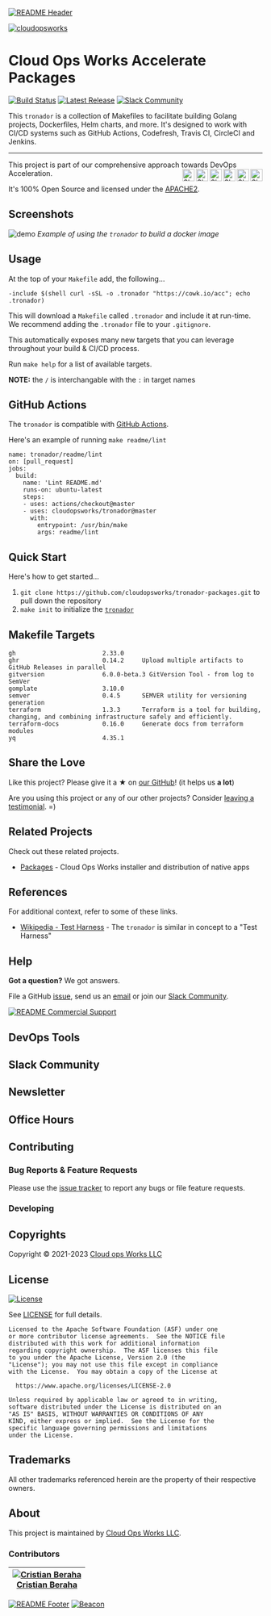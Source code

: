 <!-- 
  ** DO NOT EDIT THIS FILE
  ** 
  ** This file was automatically generated. 
  ** 1) Make all changes to `README.yaml` 
  ** 2) Run `make init` (you only need to do this once)
  ** 3) Run`make readme` to rebuild this file. 
  -->
[![README Header][readme_header_img]][readme_header_link]

[![cloudopsworks][logo]](https://cloudops.works/)

# Cloud Ops Works Accelerate Packages

 [![Build Status](https://github.com/cloudopsworks/tronador-packages/workflows/build/badge.svg?branch=master&event=push)](https://github.com/cloudopsworks/tronador-packages/actions/workflows/build.yml) [![Latest Release](https://img.shields.io/github/v/release/cloudopsworks/tronador-packages?display_name=tag)](https://github.com/cloudopsworks/tronador-packages/releases/latest) [![Slack Community](https://slack.cloudops.works/badge.svg)](https://slack.cloudops.works)


This `tronador` is a collection of Makefiles to facilitate building Golang projects, Dockerfiles, Helm charts, and more.
It's designed to work with CI/CD systems such as GitHub Actions, Codefresh, Travis CI, CircleCI and Jenkins.


---

This project is part of our comprehensive approach towards DevOps Acceleration. 
[<img align="right" title="Share via Email" width="24" height="24" src="https://docs.cloudops.works/images/ionicons/ios-mail.svg"/>][share_email]
[<img align="right" title="Share on Google+" width="24" height="24" src="https://docs.cloudops.works/images/ionicons/logo-googleplus.svg" />][share_googleplus]
[<img align="right" title="Share on Facebook" width="24" height="24" src="https://docs.cloudops.works/images/ionicons/logo-facebook.svg" />][share_facebook]
[<img align="right" title="Share on Reddit" width="24" height="24" src="https://docs.cloudops.works/images/ionicons/logo-reddit.svg" />][share_reddit]
[<img align="right" title="Share on LinkedIn" width="24" height="24" src="https://docs.cloudops.works/images/ionicons/logo-linkedin.svg" />][share_linkedin]
[<img align="right" title="Share on Twitter" width="24" height="24" src="https://docs.cloudops.works/images/ionicons/logo-twitter.svg" />][share_twitter]




It's 100% Open Source and licensed under the [APACHE2](LICENSE).











## Screenshots


![demo](https://cdn.rawgit.com/cloudopsworks/tronador/master/docs/demo.svg)
*Example of using the `tronador` to build a docker image*



## Usage



At the top of your `Makefile` add, the following...

```make
-include $(shell curl -sSL -o .tronador "https://cowk.io/acc"; echo .tronador)
```

This will download a `Makefile` called `.tronador` and include it at run-time. We recommend adding the `.tronador` file to your `.gitignore`.

This automatically exposes many new targets that you can leverage throughout your build & CI/CD process.

Run `make help` for a list of available targets.

**NOTE:** the `/` is interchangable with the `:` in target names

## GitHub Actions

The `tronador` is compatible with [GitHub Actions](https://github.com/features/actions).

Here's an example of running `make readme/lint` 

```
name: tronador/readme/lint
on: [pull_request]
jobs:
  build:
    name: 'Lint README.md'
    runs-on: ubuntu-latest
    steps:
    - uses: actions/checkout@master
    - uses: cloudopsworks/tronador@master
      with:
        entrypoint: /usr/bin/make
        args: readme/lint
 ```

## Quick Start

Here's how to get started...

1. `git clone https://github.com/cloudopsworks/tronador-packages.git` to pull down the repository
2. `make init` to initialize the [`tronador`](https://github.com/cloudopsworks/tronador-packages/)




## Makefile Targets
```
gh                        2.33.0     
ghr                       0.14.2     Upload multiple artifacts to GitHub Releases in parallel
gitversion                6.0.0-beta.3 GitVersion Tool - from log to SemVer
gomplate                  3.10.0     
semver                    0.4.5      SEMVER utility for versioning generation
terraform                 1.3.3      Terraform is a tool for building, changing, and combining infrastructure safely and efficiently.
terraform-docs            0.16.0     Generate docs from terraform modules
yq                        4.35.1     
```



## Share the Love 

Like this project? Please give it a ★ on [our GitHub](https://github.com/cloudopsworks/tronador-packages)! (it helps us **a lot**) 

Are you using this project or any of our other projects? Consider [leaving a testimonial][testimonial]. =)


## Related Projects

Check out these related projects.

- [Packages](https://github.com/cloudopsworks/tronador) - Cloud Ops Works installer and distribution of native apps




## References

For additional context, refer to some of these links. 

- [Wikipedia - Test Harness](https://en.wikipedia.org/wiki/Test_harness) - The `tronador` is similar in concept to a "Test Harness"


## Help

**Got a question?** We got answers. 

File a GitHub [issue](https://github.com/cloudopsworks/tronador-packages/issues), send us an [email][email] or join our [Slack Community][slack].

[![README Commercial Support][readme_commercial_support_img]][readme_commercial_support_link]

## DevOps Tools

## Slack Community


## Newsletter

## Office Hours

## Contributing

### Bug Reports & Feature Requests

Please use the [issue tracker](https://github.com/cloudopsworks/tronador-packages/issues) to report any bugs or file feature requests.

### Developing




## Copyrights

Copyright © 2021-2023 [Cloud ops Works LLC](https://cloudops.works)





## License 

[![License](https://img.shields.io/badge/License-Apache%202.0-blue.svg)](https://opensource.org/licenses/Apache-2.0) 

See [LICENSE](LICENSE) for full details.

    Licensed to the Apache Software Foundation (ASF) under one
    or more contributor license agreements.  See the NOTICE file
    distributed with this work for additional information
    regarding copyright ownership.  The ASF licenses this file
    to you under the Apache License, Version 2.0 (the
    "License"); you may not use this file except in compliance
    with the License.  You may obtain a copy of the License at

      https://www.apache.org/licenses/LICENSE-2.0

    Unless required by applicable law or agreed to in writing,
    software distributed under the License is distributed on an
    "AS IS" BASIS, WITHOUT WARRANTIES OR CONDITIONS OF ANY
    KIND, either express or implied.  See the License for the
    specific language governing permissions and limitations
    under the License.









## Trademarks

All other trademarks referenced herein are the property of their respective owners.

## About

This project is maintained by [Cloud Ops Works LLC][website]. 


### Contributors

|  [![Cristian Beraha][berahac_avatar]][berahac_homepage]<br/>[Cristian Beraha][berahac_homepage] |
|---|

  [berahac_homepage]: https://github.com/berahac
  [berahac_avatar]: https://github.com/berahac.png?size=50

[![README Footer][readme_footer_img]][readme_footer_link]
[![Beacon][beacon]][website]

  [logo]: https://cloudops.works/logo-300x69.svg
  [docs]: https://cowk.io/docs?utm_source=github&utm_medium=readme&utm_campaign=cloudopsworks/tronador-packages&utm_content=docs
  [website]: https://cowk.io/homepage?utm_source=github&utm_medium=readme&utm_campaign=cloudopsworks/tronador-packages&utm_content=website
  [github]: https://cowk.io/github?utm_source=github&utm_medium=readme&utm_campaign=cloudopsworks/tronador-packages&utm_content=github
  [jobs]: https://cowk.io/jobs?utm_source=github&utm_medium=readme&utm_campaign=cloudopsworks/tronador-packages&utm_content=jobs
  [hire]: https://cowk.io/hire?utm_source=github&utm_medium=readme&utm_campaign=cloudopsworks/tronador-packages&utm_content=hire
  [slack]: https://cowk.io/slack?utm_source=github&utm_medium=readme&utm_campaign=cloudopsworks/tronador-packages&utm_content=slack
  [linkedin]: https://cowk.io/linkedin?utm_source=github&utm_medium=readme&utm_campaign=cloudopsworks/tronador-packages&utm_content=linkedin
  [twitter]: https://cowk.io/twitter?utm_source=github&utm_medium=readme&utm_campaign=cloudopsworks/tronador-packages&utm_content=twitter
  [testimonial]: https://cowk.io/leave-testimonial?utm_source=github&utm_medium=readme&utm_campaign=cloudopsworks/tronador-packages&utm_content=testimonial
  [office_hours]: https://cloudops.works/office-hours?utm_source=github&utm_medium=readme&utm_campaign=cloudopsworks/tronador-packages&utm_content=office_hours
  [newsletter]: https://cowk.io/newsletter?utm_source=github&utm_medium=readme&utm_campaign=cloudopsworks/tronador-packages&utm_content=newsletter
  [email]: https://cowk.io/email?utm_source=github&utm_medium=readme&utm_campaign=cloudopsworks/tronador-packages&utm_content=email
  [commercial_support]: https://cowk.io/commercial-support?utm_source=github&utm_medium=readme&utm_campaign=cloudopsworks/tronador-packages&utm_content=commercial_support
  [we_love_open_source]: https://cowk.io/we-love-open-source?utm_source=github&utm_medium=readme&utm_campaign=cloudopsworks/tronador-packages&utm_content=we_love_open_source
  [terraform_modules]: https://cowk.io/terraform-modules?utm_source=github&utm_medium=readme&utm_campaign=cloudopsworks/tronador-packages&utm_content=terraform_modules
  [readme_header_img]: https://cloudops.works/readme/header/img
  [readme_header_link]: https://cloudops.works/readme/header/link?utm_source=github&utm_medium=readme&utm_campaign=cloudopsworks/tronador-packages&utm_content=readme_header_link
  [readme_footer_img]: https://cloudops.works/readme/footer/img
  [readme_footer_link]: https://cloudops.works/readme/footer/link?utm_source=github&utm_medium=readme&utm_campaign=cloudopsworks/tronador-packages&utm_content=readme_footer_link
  [readme_commercial_support_img]: https://cloudops.works/readme/commercial-support/img
  [readme_commercial_support_link]: https://cloudops.works/readme/commercial-support/link?utm_source=github&utm_medium=readme&utm_campaign=cloudopsworks/tronador-packages&utm_content=readme_commercial_support_link
  [share_twitter]: https://twitter.com/intent/tweet/?text=Cloud+Ops+Works+Accelerate+Packages&url=https://github.com/cloudopsworks/tronador-packages
  [share_linkedin]: https://www.linkedin.com/shareArticle?mini=true&title=Cloud+Ops+Works+Accelerate+Packages&url=https://github.com/cloudopsworks/tronador-packages
  [share_reddit]: https://reddit.com/submit/?url=https://github.com/cloudopsworks/tronador-packages
  [share_facebook]: https://facebook.com/sharer/sharer.php?u=https://github.com/cloudopsworks/tronador-packages
  [share_googleplus]: https://plus.google.com/share?url=https://github.com/cloudopsworks/tronador-packages
  [share_email]: mailto:?subject=Cloud+Ops+Works+Accelerate+Packages&body=https://github.com/cloudopsworks/tronador-packages
  [beacon]: https://ga-beacon.cloudops.works/G-7XWMFVFXZT/cloudopsworks/tronador-packages?pixel&cs=github&cm=readme&an=tronador-packages
